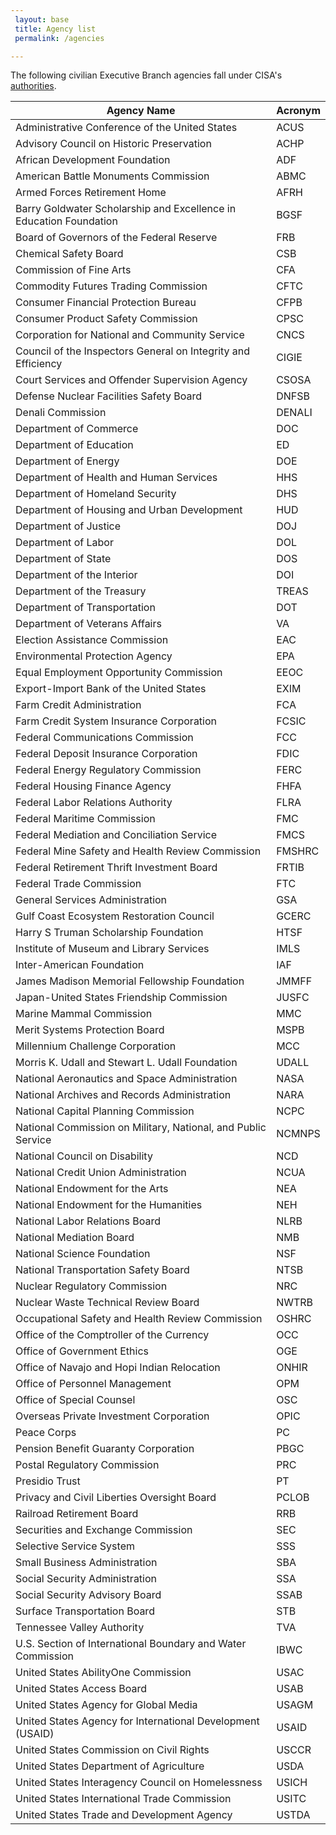 ```yaml
---
 layout: base
 title: Agency list
 permalink: /agencies

---
```

The following civilian Executive Branch agencies fall under CISA's [authorities](https://uscode.house.gov/view.xhtml?hl=false&edition=prelim&req=granuleid%3AUSC-prelim-title44-section3553&f=treesort&num=0&saved=%7CKHRpdGxlOjQ0IHNlY3Rpb246MzU1MiBlZGl0aW9uOnByZWxpbSkgT1IgKGdyYW51bGVpZDpVU0MtcHJlbGltLXRpdGxlNDQtc2VjdGlvbjM1NTIp%7CdHJlZXNvcnQ%3D%7C%7C0%7Cfalse%7Cprelim).

| **Agency Name** | **Acronym**
|  -------- | ----------------
| Administrative Conference of the United States | ACUS
| Advisory Council on Historic Preservation | ACHP
| African Development Foundation | ADF
| American Battle Monuments Commission | ABMC
| Armed Forces Retirement Home | AFRH
| Barry Goldwater Scholarship and Excellence in Education Foundation | BGSF
| Board of Governors of the Federal Reserve | FRB
| Chemical Safety Board | CSB
| Commission of Fine Arts | CFA
| Commodity Futures Trading Commission | CFTC
| Consumer Financial Protection Bureau | CFPB
| Consumer Product Safety Commission | CPSC
| Corporation for National and Community Service | CNCS
| Council of the Inspectors General on Integrity and Efficiency | CIGIE
| Court Services and Offender Supervision Agency | CSOSA
| Defense Nuclear Facilities Safety Board | DNFSB
| Denali Commission | DENALI
| Department of Commerce | DOC
| Department of Education | ED
| Department of Energy | DOE
| Department of Health and Human Services | HHS
| Department of Homeland Security | DHS
| Department of Housing and Urban Development | HUD
| Department of Justice | DOJ
| Department of Labor | DOL
| Department of State | DOS
| Department of the Interior | DOI
| Department of the Treasury | TREAS
| Department of Transportation | DOT
| Department of Veterans Affairs | VA
| Election Assistance Commission | EAC
| Environmental Protection Agency | EPA
| Equal Employment Opportunity Commission | EEOC
| Export-Import Bank of the United States | EXIM
| Farm Credit Administration | FCA
| Farm Credit System Insurance Corporation | FCSIC
| Federal Communications Commission | FCC
| Federal Deposit Insurance Corporation | FDIC
| Federal Energy Regulatory Commission | FERC
| Federal Housing Finance Agency | FHFA
| Federal Labor Relations Authority | FLRA
| Federal Maritime Commission | FMC
| Federal Mediation and Conciliation Service | FMCS
| Federal Mine Safety and Health Review Commission | FMSHRC
| Federal Retirement Thrift Investment Board | FRTIB
| Federal Trade Commission | FTC
| General Services Administration | GSA
| Gulf Coast Ecosystem Restoration Council | GCERC
| Harry S Truman Scholarship Foundation | HTSF
| Institute of Museum and Library Services | IMLS
| Inter-American Foundation | IAF
| James Madison Memorial Fellowship Foundation | JMMFF
| Japan-United States Friendship Commission | JUSFC
| Marine Mammal Commission| MMC
| Merit Systems Protection Board| MSPB
| Millennium Challenge Corporation| MCC
| Morris K. Udall and Stewart L. Udall Foundation | UDALL
| National Aeronautics and Space Administration | NASA
| National Archives and Records Administration| NARA
| National Capital Planning Commission| NCPC
| National Commission on Military, National, and Public Service  | NCMNPS
| National Council on Disability| NCD
| National Credit Union Administration| NCUA
| National Endowment for the Arts | NEA
| National Endowment for the Humanities | NEH
| National Labor Relations Board| NLRB
| National Mediation Board| NMB
| National Science Foundation | NSF
| National Transportation Safety Board| NTSB
| Nuclear Regulatory Commission | NRC
| Nuclear Waste Technical Review Board| NWTRB
| Occupational Safety and Health Review Commission| OSHRC
| Office of the Comptroller of the Currency | OCC
| Office of Government Ethics | OGE
| Office of Navajo and Hopi Indian Relocation | ONHIR
| Office of Personnel Management| OPM
| Office of Special Counsel | OSC
| Overseas Private Investment Corporation | OPIC
| Peace Corps | PC
| Pension Benefit Guaranty Corporation | PBGC
| Postal Regulatory Commission| PRC
| Presidio Trust | PT
| Privacy and Civil Liberties Oversight Board | PCLOB
| Railroad Retirement Board | RRB
| Securities and Exchange Commission| SEC
| Selective Service System| SSS
| Small Business Administration | SBA
| Social Security Administration| SSA
| Social Security Advisory Board| SSAB
| Surface Transportation Board| STB
| Tennessee Valley Authority| TVA
| U.S. Section of International Boundary and Water Commission| IBWC
| United States AbilityOne Commission | USAC
| United States Access Board| USAB
| United States Agency for Global Media | USAGM
| United States Agency for International Development (USAID) | USAID
| United States Commission on Civil Rights| USCCR
| United States Department of Agriculture | USDA
| United States Interagency Council on Homelessness | USICH
|United States International Trade Commission| USITC
|United States Trade and Development Agency| USTDA
